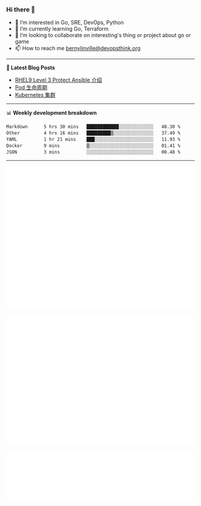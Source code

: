 ### Hi there 👋

- 👀 I’m interested in Go, SRE, DevOps, Python
- 🌱 I’m currently learning Go, Terraform
- 👯 I’m looking to collaborate on interesting's thing or project about go or game
- 📫 How to reach me bernylinville@devopsthink.org

-------

**📝 Latest Blog Posts**

<!-- BLOG-POST-LIST:START -->
- [RHEL9 Level 3 Protect Ansible 介绍](https://devopsthink.org/archives/rhel9-level3-protect-ansible-role)
- [Pod 生命周期](https://devopsthink.org/archives/pod-Lifecycle)
- [Kubernetes 集群](https://devopsthink.org/archives/kubernetes-cluster)
<!-- BLOG-POST-LIST:END -->

-------

📊 **Weekly development breakdown**
<!--START_SECTION:waka-->

```txt
Markdown      5 hrs 30 mins   ████████████░░░░░░░░░░░░░   48.30 %
Other         4 hrs 16 mins   █████████▒░░░░░░░░░░░░░░░   37.49 %
YAML          1 hr 21 mins    ███░░░░░░░░░░░░░░░░░░░░░░   11.93 %
Docker        9 mins          ▒░░░░░░░░░░░░░░░░░░░░░░░░   01.41 %
JSON          3 mins          ░░░░░░░░░░░░░░░░░░░░░░░░░   00.48 %
```

<!--END_SECTION:waka-->

-------

![Metrics](/github-metrics.svg)

![isocalendar fullyear](/metrics.plugin.isocalendar.fullyear.svg)

![languages details](/metrics.plugin.languages.details.svg)
